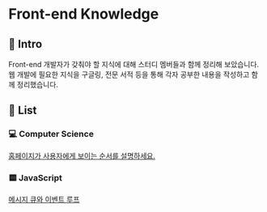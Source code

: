 # Front-end Knowledge

## 🚀 Intro

Front-end 개발자가 갖춰야 할 지식에 대해 스터디 멤버들과 함께 정리해 보았습니다. <br>
웹 개발에 필요한 지식을 구글링, 전문 서적 등을 통해 각자 공부한 내용을 작성하고 함께 정리했습니다.

## 🔖 List

### 💻 Computer Science

  [홈페이지가 사용자에게 보이는 순서를 설명하세요.](https://github.com/moeyg/Front-end-Knowledge/blob/e775bcb9fab3fe7c619b0a2786ed854bc6ea229e/Note/Browser-Rendering.md)

### 🟨 JavaScript

  [메시지 큐와 이벤트 루프](https://github.com/moeyg/Front-end-Knowledge/blob/b92a71d159844d30c87ce5e1c02db81f3b4c96d1/Note/Message-Queue-and-Event-loop.md)

